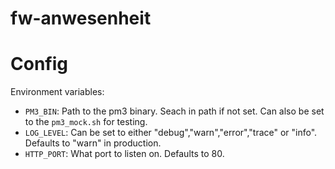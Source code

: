 # fw-anwesenheit

# Config 

Environment variables:

- `PM3_BIN`: Path to the pm3 binary. Seach in path if not set. Can also be set to the `pm3_mock.sh` for testing.
- `LOG_LEVEL`: Can be set to either "debug","warn","error","trace" or "info". Defaults to "warn" in production.
- `HTTP_PORT`: What port to listen on. Defaults to 80.
